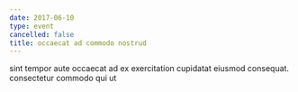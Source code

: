 ```yaml
---
date: 2017-06-10
type: event
cancelled: false
title: occaecat ad commodo nostrud
---
```

sint tempor aute occaecat ad ex exercitation cupidatat eiusmod consequat. consectetur commodo qui ut